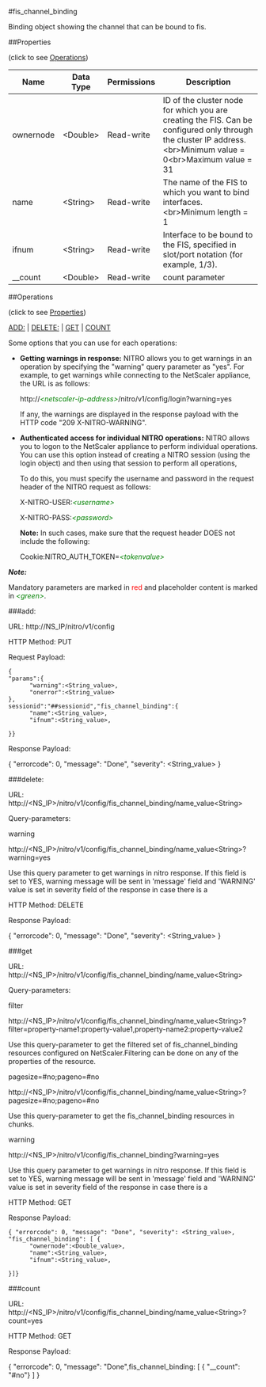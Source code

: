 #fis_channel_binding

Binding object showing the channel that can be bound to fis.


##Properties 
<span>(click to see [Operations](#operations))</span>


<table><thead><tr><th>Name</th><th> Data Type</th><th> Permissions</th><th>Description</th></tr></thead><tbody><tr><td>ownernode</td><td>&lt;Double></td><td>Read-write</td><td>ID of the cluster node for which you are creating the FIS. Can be configured only through the cluster IP address.&lt;br>Minimum value = 0&lt;br>Maximum value = 31</td><tr><tr><td>name</td><td>&lt;String></td><td>Read-write</td><td>The name of the FIS to which you want to bind interfaces.&lt;br>Minimum length = 1</td><tr><tr><td>ifnum</td><td>&lt;String></td><td>Read-write</td><td>Interface to be bound to the FIS, specified in slot/port notation (for example, 1/3).</td><tr><tr><td>__count</td><td>&lt;Double></td><td>Read-write</td><td>count parameter</td><tr></tbody></table>
##Operations 
<span>(click to see [Properties](#properties))</span>


[ADD:](#add:) | [DELETE:](#delete:) | [GET](#get) | [COUNT](#count)


Some options that you can use for each operations:
<ul><li><p><b>Getting warnings in response:</b> NITRO allows you to get warnings in an operation by specifying the "warning" query parameter as "yes". For example, to get warnings while connecting to the NetScaler appliance, the URL is as follows:</p><p>http://<span style="color:green;font-style:italic;">&lt;netscaler-ip-address&gt;</span>/nitro/v1/config/login?warning=yes</p><p>If any, the warnings are displayed in the response payload with the HTTP code "209 X-NITRO-WARNING".</p></li><li><p><b>Authenticated access for individual NITRO operations:</b> NITRO allows you to logon to the NetScaler appliance to perform individual operations. You can use this option instead of creating a NITRO session (using the login object) and then using that session to perform all operations,</p><p>To do this, you must specify the username and password in the request header of the NITRO request as follows:</p><p>X-NITRO-USER:<span style="color:green;font-style:italic;">&lt;username&gt;</span></p><p>X-NITRO-PASS:<span style="color:green;font-style:italic;">&lt;password&gt;</span></p><p><b>Note:</b> In such cases, make sure that the request header DOES not include the following:</p><p>Cookie:NITRO_AUTH_TOKEN=<span style="color:green;font-style:italic;">&lt;tokenvalue&gt;</span></p></li></ul>



***Note:*** 
Mandatory parameters are marked in <span style="color:#FF0000;">red</span> and placeholder content is marked in <span style="color:green;font-style:italic">&lt;green&gt;</span>.

###add:



URL: http://NS_IP/nitro/v1/config
HTTP Method: PUT
Request Payload: ```{"params":{      "warning":<String_value>,      "onerror":<String_value>},sessionid":"##sessionid","fis_channel_binding":{      "name":<String_value>,      "ifnum":<String_value>,}}```
Response Payload: 
{ "errorcode": 0, "message": "Done", "severity": <String_value> }


###delete:



URL: http://&lt;NS_IP&gt;/nitro/v1/config/fis_channel_binding/name_value&lt;String&gt;
Query-parameters:
warning
http://&lt;NS_IP&gt;/nitro/v1/config/fis_channel_binding/name_value&lt;String&gt;?warning=yes
Use this query parameter to get warnings in nitro response. If this field is set to YES, warning message will be sent in 'message' field and 'WARNING' value is set in severity field of the response in case there is a



HTTP Method: DELETE
Response Payload: 
{ "errorcode": 0, "message": "Done", "severity": <String_value> }


###get



URL: http://&lt;NS_IP&gt;/nitro/v1/config/fis_channel_binding/name_value&lt;String&gt;
Query-parameters:
filter
http://&lt;NS_IP&gt;/nitro/v1/config/fis_channel_binding/name_value&lt;String&gt;?filter=property-name1:property-value1,property-name2:property-value2
Use this query-parameter to get the filtered set of fis_channel_binding resources configured on NetScaler.Filtering can be done on any of the properties of the resource.


pagesize=#no;pageno=#no
http://&lt;NS_IP&gt;/nitro/v1/config/fis_channel_binding/name_value&lt;String&gt;?pagesize=#no;pageno=#no
Use this query-parameter to get the fis_channel_binding resources in chunks.


warning
http://&lt;NS_IP&gt;/nitro/v1/config/fis_channel_binding?warning=yes
Use this query parameter to get warnings in nitro response. If this field is set to YES, warning message will be sent in 'message' field and 'WARNING' value is set in severity field of the response in case there is a



HTTP Method: GET
Response Payload: ```{ "errorcode": 0, "message": "Done", "severity": <String_value>, "fis_channel_binding": [ {      "ownernode":<Double_value>,      "name":<String_value>,      "ifnum":<String_value>,}]}```



###count



URL: http://&lt;NS_IP&gt;/nitro/v1/config/fis_channel_binding/name_value&lt;String&gt;?count=yes
HTTP Method: GET
Response Payload: 
{ "errorcode": 0, "message": "Done",fis_channel_binding: [ { "__count": "#no"} ] }


